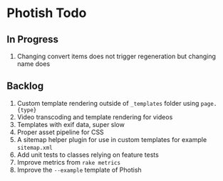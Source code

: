 # Photish Todo

## In Progress

1. Changing convert items does not trigger regeneration but changing name does

## Backlog

1. Custom template rendering outside of `_templates` folder using `page.{type}`
1. Video transcoding and template rendering for videos
1. Templates with exif data, super slow
1. Proper asset pipeline for CSS
1. A sitemap helper plugin for use in custom templates for example
   `sitemap.xml`
1. Add unit tests to classes relying on feature tests
1. Improve metrics from `rake metrics`
1. Improve the `--example` template of Photish
